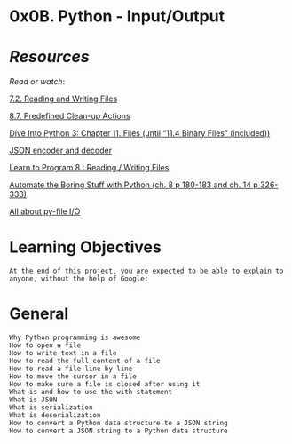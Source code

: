# 0x0B. Python - Input/Output


# *Resources*
*Read or watch*:

[7.2. Reading and Writing Files](https://intranet.alxswe.com/rltoken/hFlrZ9E1XROVWcjwwyF52A)

[8.7. Predefined Clean-up Actions](https://intranet.alxswe.com/rltoken/0OZ9fzPRjmKWZsID9IRJSg)

[Dive Into Python 3: Chapter 11. Files (until “11.4 Binary Files” (included))](https://intranet.alxswe.com/rltoken/0osPfNU5d3Shh9PFWgYm9A)

[JSON encoder and decoder](https://intranet.alxswe.com/rltoken/l0B9_pFn1tgBvE7FrT14Zw)

[Learn to Program 8 : Reading / Writing Files](https://intranet.alxswe.com/rltoken/ZvtAdnUzjnEVu1sjg3m_tQ)

[Automate the Boring Stuff with Python (ch. 8 p 180-183 and ch. 14 p 326-333)](https://intranet.alxswe.com/rltoken/Ej8YjhxLXpzHW7_rNMd9XQ)

[All about py-file I/O](https://intranet.alxswe.com/rltoken/TUatlpPV27S4zPogmQIPnQ)


# Learning Objectives

    At the end of this project, you are expected to be able to explain to anyone, without the help of Google:

# General

    Why Python programming is awesome
    How to open a file
    How to write text in a file
    How to read the full content of a file
    How to read a file line by line
    How to move the cursor in a file
    How to make sure a file is closed after using it
    What is and how to use the with statement
    What is JSON
    What is serialization
    What is deserialization
    How to convert a Python data structure to a JSON string
    How to convert a JSON string to a Python data structure
    